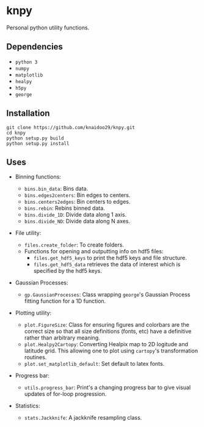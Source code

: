# knpy

Personal python utility functions.

## Dependencies

- `python 3`
- `numpy`
- `matplotlib`
- `healpy`
- `h5py`
- `george`

## Installation

```
git clone https://github.com/knaidoo29/knpy.git
cd knpy
python setup.py build
python setup.py install
```

## Uses

- Binning functions:
  - `bins.bin_data`: Bins data.
  - `bins.edges2centers`: Bin edges to centers.
  - `bins.centers2edges`: Bin centers to edges.
  - `bins.rebin`: Rebins binned data.
  - `bins.divide_1D`: Divide data along 1 axis.
  - `bins.divide_ND`: Divide data along N axes.

- File utility:
  - `files.create_folder`: To create folders.
  - Functions for opening and outputting info on hdf5 files:
    - `files.get_hdf5_keys` to print the hdf5 keys and file structure.
    - `files.get_hdf5_data` retrieves the data of interest which is specified by the hdf5 keys.

- Gaussian Processes:
  - `gp.GaussianProcesses`: Class wrapping `george`'s Gaussian Process fitting function for a 1D function.

- Plotting utility:
  - `plot.FigureSize`: Class for ensuring figures and colorbars are the correct size so that all size definitions (fonts, etc) have a definitive rather than arbitrary meaning.
  - `plot.Healpy2Cartopy`: Converting Healpix map to 2D logitude and latitude grid. This allowing one to plot using `cartopy`'s transformation routines.
  - `plot.set_matplotlib_default`: Set default to latex fonts.

- Progress bar:
  - `utils.progress_bar`: Print's a changing progress bar to give visual updates of for-loop progression.

- Statistics:
  - `stats.Jackknife`: A jackknife resampling class.
